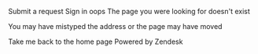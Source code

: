 Submit a request Sign in oops The page you were looking for doesn't exist

You may have mistyped the address or the page may have moved

Take me back to the home page Powered by Zendesk